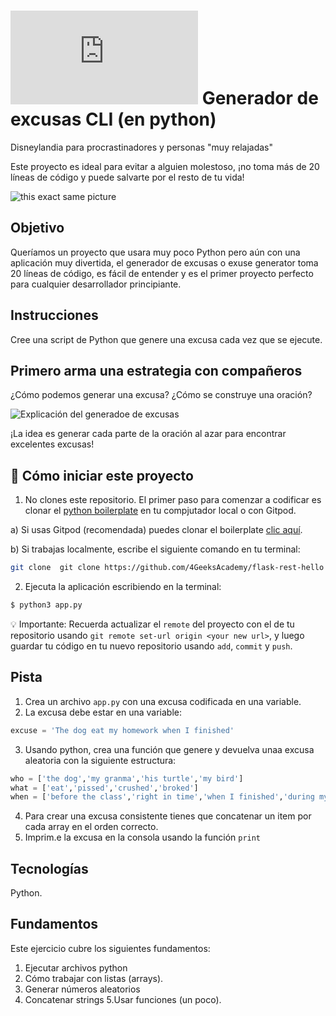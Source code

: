 # ![alt text](https://assets.breatheco.de/apis/img/images.php?blob&random&cat=icon&tags=breathecode,32)  Generador de excusas CLI (en python)

Disneylandia para procrastinadores y personas "muy relajadas"

Este proyecto es ideal para evitar a alguien molestoso, ¡no toma más de 20 líneas de código y puede salvarte por el resto de tu vida!

![this exact same picture](https://github.com/breatheco-de/exercise-excuse-generator-python-cli/blob/master/preview.gif?raw=true)

## Objetivo

Queríamos un proyecto que usara muy poco Python pero aún con una aplicación muy divertida, el generador de excusas o exuse generator toma 20 líneas de código, es fácil de entender y es el primer proyecto perfecto para cualquier desarrollador principiante.

## Instrucciones

Cree una script de Python que genere una excusa cada vez que se ejecute.

## Primero arma una estrategia con compañeros

¿Cómo podemos generar una excusa? ¿Cómo se construye una oración?

![Explicación del generadoe de excusas](https://github.com/breatheco-de/tutorial-project-excuse-generator-javascript/blob/master/explanation.gif?raw=true)

¡La idea es generar cada parte de la oración al azar para encontrar excelentes excusas!


## 🌱  Cómo iniciar este proyecto


1. No clones este repositorio. El primer paso para comenzar a codificar es clonar el [python boilerplate](https://github.com/4GeeksAcademy/flask-rest-hello) en tu compjutador local o con Gitpod.

a) Si usas Gitpod (recomendada) puedes clonar el boilerplate [clic aquí](https://github.com/4GeeksAcademy/flask-rest-hello).

b) Si trabajas localmente, escribe el siguiente comando en tu terminal: 
```sh
git clone  git clone https://github.com/4GeeksAcademy/flask-rest-hello
```

2. Ejecuta la aplicación escribiendo en la terminal:

```bash
$ python3 app.py
```

💡 Importante: Recuerda actualizar el `remote` del proyecto con el de tu repositorio usando `git remote set-url origin <your new url>`, y luego guardar tu código en tu nuevo repositorio usando `add`, `commit` y `push`.

## Pista

1. Crea un archivo `app.py` con una excusa codificada en una variable.
2. La excusa debe estar en una variable:
```python
excuse = 'The dog eat my homework when I finished'
```
3. Usando python, crea una función que genere y devuelva unaa excusa aleatoria con la siguiente estructura:
```python
who = ['the dog','my granma','his turtle','my bird']
what = ['eat','pissed','crushed','broked']
when = ['before the class','right in time','when I finished','during my lunch','while I was praying']
```
4. Para crear una excusa consistente tienes que concatenar un item por cada array en el orden correcto.
5. Imprim.e la excusa en la consola usando la función `print`


## Tecnologías

Python.

## Fundamentos

Este ejercicio cubre los siguientes fundamentos:

1. Ejecutar archivos python
2. Cómo trabajar con listas (arrays).
3. Generar números aleatorios
4. Concatenar strings
5.Usar funciones (un poco).
